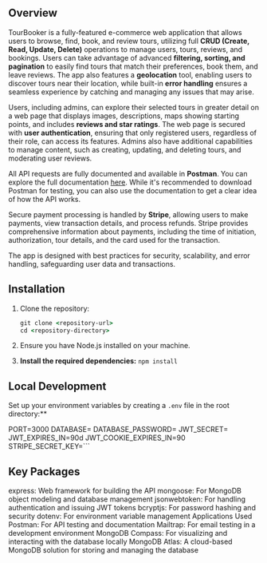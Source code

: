 ## Overview
TourBooker is a fully-featured e-commerce web application that allows users to browse, find, book, and review tours, utilizing full **CRUD (Create, Read, Update, Delete)** operations to manage users, tours, reviews, and bookings. Users can take advantage of advanced **filtering, sorting, and pagination** to easily find tours that match their preferences, book them, and leave reviews. The app also features a **geolocation** tool, enabling users to discover tours near their location, while built-in **error handling** ensures a seamless experience by catching and managing any issues that may arise.

Users, including admins, can explore their selected tours in greater detail on a web page that displays images, descriptions, maps showing starting points, and includes **reviews and star ratings**. The web page is secured with **user authentication**, ensuring that only registered users, regardless of their role, can access its features. Admins also have additional capabilities to manage content, such as creating, updating, and deleting tours, and moderating user reviews.

All API requests are fully documented and available in **Postman**. You can explore the full documentation [here](https://documenter.getpostman.com/view/38510958/2sAXxMfDTK#a79bb063-8e77-4261-9a3b-4c97fdfefc73). While it's recommended to download Postman for testing, you can also use the documentation to get a clear idea of how the API works.

Secure payment processing is handled by **Stripe**, allowing users to make payments, view transaction details, and process refunds. Stripe provides comprehensive information about payments, including the time of initiation, authorization, tour details, and the card used for the transaction.

The app is designed with best practices for security, scalability, and error handling, safeguarding user data and transactions.

## Installation

1. Clone the repository:
   ```cmd
   git clone <repository-url>
   cd <repository-directory>
2. Ensure you have Node.js installed on your machine.


3. **Install the required dependencies:** `npm install`

   
## Local Development

Set up your environment variables by creating a `.env` file in the root directory:**

   PORT=3000
   DATABASE=<your-mongodb-database-url>
   DATABASE_PASSWORD=<your-database-password>
   JWT_SECRET=<your-jwt-secret>
   JWT_EXPIRES_IN=90d
   JWT_COOKIE_EXPIRES_IN=90
   STRIPE_SECRET_KEY=<your-stripe-secret-key>```

## Key Packages
express: Web framework for building the API
mongoose: For MongoDB object modeling and database management
jsonwebtoken: For handling authentication and issuing JWT tokens
bcryptjs: For password hashing and security
dotenv: For environment variable management
Applications Used
Postman: For API testing and documentation
Mailtrap: For email testing in a development environment
MongoDB Compass: For visualizing and interacting with the database locally
MongoDB Atlas: A cloud-based MongoDB solution for storing and managing the database



